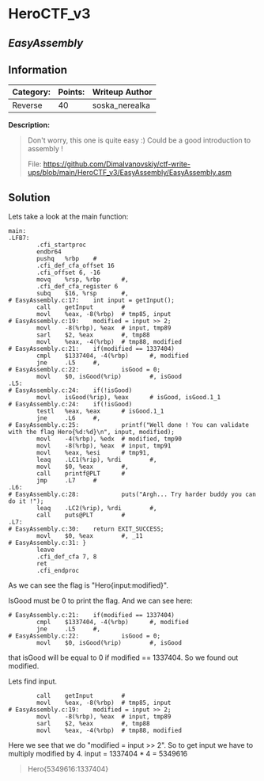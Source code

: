 # __HeroCTF_v3__ 
## _EasyAssembly_

## Information

**Category:** | **Points:** | **Writeup Author**
--- | --- | ---
Reverse | 40 | soska_nerealka

**Description:** 

> Don't worry, this one is quite easy :) Could be a good introduction to assembly !
>
> File: https://github.com/DimaIvanovskiy/ctf-write-ups/blob/main/HeroCTF_v3/EasyAssembly/EasyAssembly.asm

## Solution
Lets take a look at the main function:
```
main:
.LFB7:
        .cfi_startproc
        endbr64
        pushq   %rbp    #
        .cfi_def_cfa_offset 16
        .cfi_offset 6, -16
        movq    %rsp, %rbp      #,
        .cfi_def_cfa_register 6
        subq    $16, %rsp       #,
# EasyAssembly.c:17:    int input = getInput();
        call    getInput        #
        movl    %eax, -8(%rbp)  # tmp85, input
# EasyAssembly.c:19:    modified = input >> 2;
        movl    -8(%rbp), %eax  # input, tmp89
        sarl    $2, %eax        #, tmp88
        movl    %eax, -4(%rbp)  # tmp88, modified
# EasyAssembly.c:21:    if(modified == 1337404)
        cmpl    $1337404, -4(%rbp)      #, modified
        jne     .L5     #,
# EasyAssembly.c:22:            isGood = 0;
        movl    $0, isGood(%rip)        #, isGood
.L5:
# EasyAssembly.c:24:    if(!isGood)
        movl    isGood(%rip), %eax      # isGood, isGood.1_1
# EasyAssembly.c:24:    if(!isGood)
        testl   %eax, %eax      # isGood.1_1
        jne     .L6     #,
# EasyAssembly.c:25:            printf("Well done ! You can validate with the flag Hero{%d:%d}\n", input, modified);
        movl    -4(%rbp), %edx  # modified, tmp90
        movl    -8(%rbp), %eax  # input, tmp91
        movl    %eax, %esi      # tmp91,
        leaq    .LC1(%rip), %rdi        #,
        movl    $0, %eax        #,
        call    printf@PLT      #
        jmp     .L7     #
.L6:
# EasyAssembly.c:28:            puts("Argh... Try harder buddy you can do it !");
        leaq    .LC2(%rip), %rdi        #,
        call    puts@PLT        #
.L7:
# EasyAssembly.c:30:    return EXIT_SUCCESS;
        movl    $0, %eax        #, _11
# EasyAssembly.c:31: }
        leave
        .cfi_def_cfa 7, 8
        ret
        .cfi_endproc
```

As we can see the flag is "Hero{input:modified}".

IsGood must be 0 to print the flag. And we can see here:
```
# EasyAssembly.c:21:    if(modified == 1337404)
        cmpl    $1337404, -4(%rbp)      #, modified
        jne     .L5     #,
# EasyAssembly.c:22:            isGood = 0;
        movl    $0, isGood(%rip)        #, isGood
```
that isGood will be equal to 0 if modified == 1337404. So we found out modified.

Lets find input. 
```
        call    getInput        #
        movl    %eax, -8(%rbp)  # tmp85, input
# EasyAssembly.c:19:    modified = input >> 2;
        movl    -8(%rbp), %eax  # input, tmp89
        sarl    $2, %eax        #, tmp88
        movl    %eax, -4(%rbp)  # tmp88, modified
```
Here we see that we do "modified = input >> 2". So to get input we have to multiply modified by 4. input = 1337404 * 4 = 5349616


> Hero{5349616:1337404}
